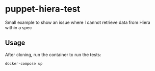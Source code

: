# puppet-hiera-test

Small example to show an issue where I cannot retrieve data from Hiera within a spec

## Usage

After cloning, run the container to run the tests:

    docker-compose up
